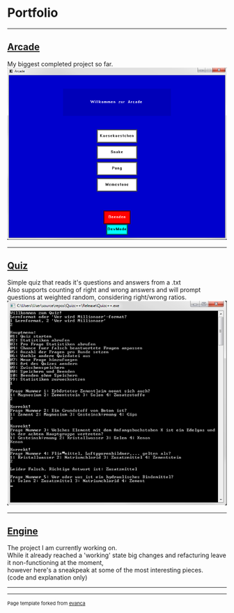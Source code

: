 # Portfolio

---

## [Arcade](/pages/arcade_page)
My biggest completed project so far.<br/>
<img src="images/ArcadeMainMenu.png?raw=true"/><br/>

---

## [Quiz](/pages/quiz_page)
Simple quiz that reads it's questions and answers from a .txt<br/>
Also supports counting of right and wrong answers and will prompt questions at weighted random, considering right/wrong ratios.<br/>
<img src="images/quiz.png?raw=true"/><br/>

---

## [Engine](/pages/engine_page)
The project I am currently working on.<br/>
While it already reached a 'working' state big changes and refacturing leave it non-functioning at the moment,<br/>
however here's a sneakpeak at some of the most interesting pieces.<br/>
(code and explanation only)<br/>




<!--[Project 1 Title](/sample_page)
<img src="images/dummy_thumbnail.jpg?raw=true"/>-->

<!------->
<!--[Project 2 Title](/pdf/sample_presentation.pdf)
<img src="images/dummy_thumbnail.jpg?raw=true"/> -->

<!------->
<!--[Arcade](https://github.com/Conqueror933/Arcade)-->
<!--- [Project 1 Title](http://example.com/)-->
<!--- [Project 2 Title](http://example.com/)-->
<!--- [Project 3 Title](http://example.com/)-->
<!--- [Project 4 Title](http://example.com/)-->
<!--- [Project 5 Title](http://example.com/)-->

---




---
<p style="font-size:11px">Page template forked from <a href="https://github.com/evanca/quick-portfolio">evanca</a></p>
<!-- Remove above link if you don't want to attibute -->
